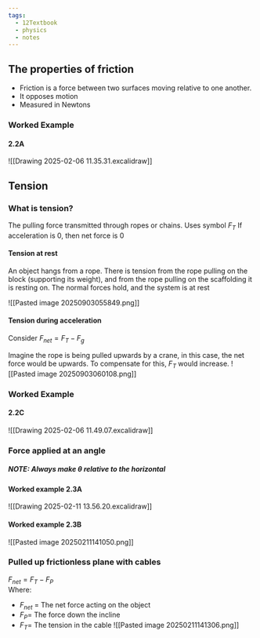 ```yaml
---
tags:
  - 12Textbook
  - physics
  - notes
---
```

## The properties of friction
- Friction is a force between two surfaces moving relative to one another. 
- It opposes motion
- Measured in Newtons
### Worked Example
#### 2.2A
![[Drawing 2025-02-06 11.35.31.excalidraw]]

## Tension
### What is tension?
The pulling force transmitted through ropes or chains. 
Uses symbol $F_T$ 
If acceleration is 0, then net force is 0
#### Tension at rest
An object hangs from a rope. There is tension from the rope pulling on the block (supporting its weight), and from the rope pulling on the scaffolding it is resting on. The normal forces hold, and the system is at rest

![[Pasted image 20250903055849.png]]
#### Tension during acceleration
Consider 
$F_{net} = F_T - F_g$

Imagine the rope is being pulled upwards by a crane, in this case, the net force would be upwards. To compensate for this, $F_T$ would increase.
![[Pasted image 20250903060108.png]]
### Worked Example
#### 2.2C
![[Drawing 2025-02-06 11.49.07.excalidraw]]




### Force applied at an angle
##### NOTE: Always make $\theta$ relative to the horizontal
#### Worked example 2.3A


![[Drawing 2025-02-11 13.56.20.excalidraw]]


#### Worked example 2.3B
![[Pasted image 20250211141050.png]]


### Pulled up frictionless plane with cables
$F_{net} = F_T - F_P$  
Where:
- $F_{net}$ = The net force acting on the object
- $F_P =$ The force down the incline
- $F_T =$ The tension in the cable 
![[Pasted image 20250211141306.png]]


